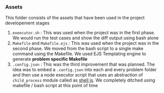 ### Assets

This folder consists of the assets that have been used in the project developement stages

1. `exeecutor.sh` : This was used when the project was in the first phase. We would run the test cases and show the diff output using bash alone
2. `Makefile` and `Makefile.ejs` : This was used when the project was in the second phase. We moved from the bash script to a single make command using the Makefile. We used EJS Templating engine to generate **problem specific Makefile**
3. `.config.json` : This was the third improvement that was planned. The idea was to embed a `.config.json` into each and every problem folder and then use a node executor script that uses an abstraction of `child_process` module called as [shell js](https://www.npmjs.com/package/shelljs). We completely ditched using makefile / bash script at this point of time
